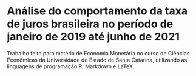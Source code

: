 # Análise do comportamento da taxa de juros brasileira no período de janeiro de 2019 até junho de 2021
Trabalho feito para matéria de Economia Monetária no curso de Ciências Econômicas da Universidade do Estado de Santa Catarina, utilizando as linguagens de programação R, Markdown e LaTeX.
